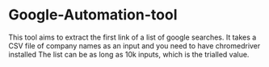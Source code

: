 # Google-Automation-tool
This tool aims to extract the first link of a list of google searches.
It takes a CSV file of company names as an input and you need to have chromedriver installed
The list can be as long as 10k inputs, which is the trialled value.

